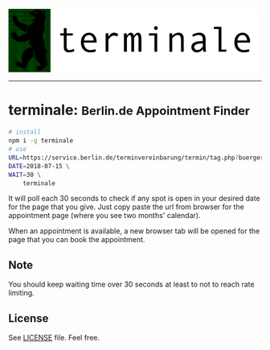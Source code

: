 ![Berlinale Logo](./logo.png)

---

# terminale: <small>Berlin.de Appointment Finder</small>

```sh
# install
npm i -g terminale
# use
URL=https://service.berlin.de/terminvereinbarung/termin/tag.php?buergerID=&buergername=webreservierung&id=106&behoerde=&anliegen%5B%5D=120702&herkunft= \
DATE=2018-07-15 \
WAIT=30 \
    terminale
```

It will poll each 30 seconds to check if any spot is open in your desired date for the page that you give. Just copy paste the url from browser for the appointment page (where you see two months' calendar).

When an appointment is available, a new browser tab will be opened for the page that you can book the appointment.

## Note

You should keep waiting time over 30 seconds at least to not to reach rate limiting.

## License

See [LICENSE](./LICENSE) file. Feel free.
